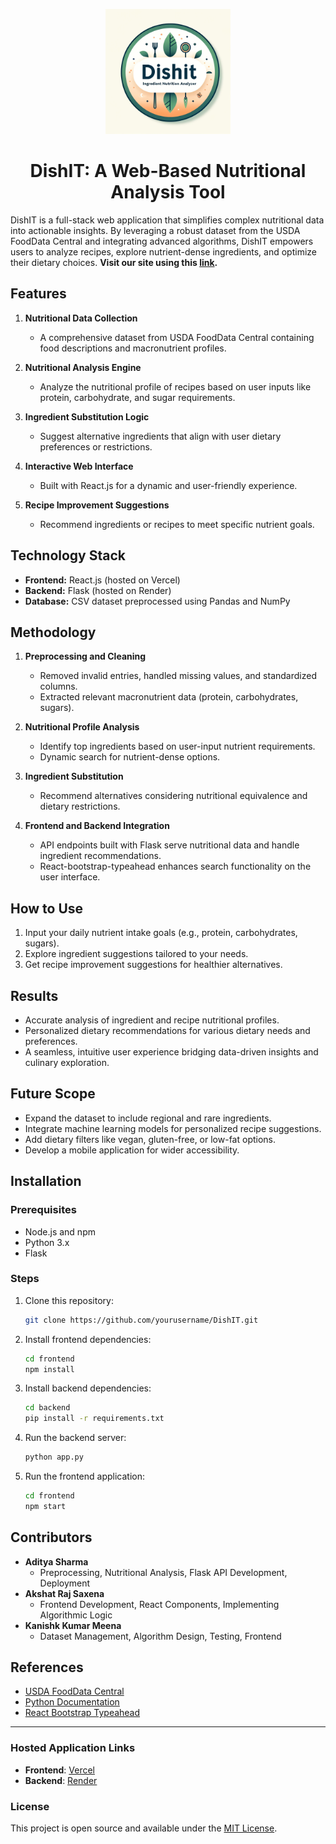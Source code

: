 <p align="center">
  <img src="./DishIt Logo.png" alt="DishIT Logo" width="200">
</p>

<h1 align="center">DishIT: A Web-Based Nutritional Analysis Tool</h1>

DishIT is a full-stack web application that simplifies complex nutritional data into actionable insights. By leveraging a robust dataset from the USDA FoodData Central and integrating advanced algorithms, DishIT empowers users to analyze recipes, explore nutrient-dense ingredients, and optimize their dietary choices. **Visit our site using this [link](https://dish-nutrient-simplifier-cn9t.vercel.app).**

## Features

1. **Nutritional Data Collection**  
   - A comprehensive dataset from USDA FoodData Central containing food descriptions and macronutrient profiles.  

2. **Nutritional Analysis Engine**  
   - Analyze the nutritional profile of recipes based on user inputs like protein, carbohydrate, and sugar requirements.

3. **Ingredient Substitution Logic**  
   - Suggest alternative ingredients that align with user dietary preferences or restrictions.

4. **Interactive Web Interface**  
   - Built with React.js for a dynamic and user-friendly experience.  

5. **Recipe Improvement Suggestions**  
   - Recommend ingredients or recipes to meet specific nutrient goals.

## Technology Stack

- **Frontend:** React.js (hosted on Vercel)  
- **Backend:** Flask (hosted on Render)  
- **Database:** CSV dataset preprocessed using Pandas and NumPy  

## Methodology

1. **Preprocessing and Cleaning**  
   - Removed invalid entries, handled missing values, and standardized columns.  
   - Extracted relevant macronutrient data (protein, carbohydrates, sugars).  

2. **Nutritional Profile Analysis**  
   - Identify top ingredients based on user-input nutrient requirements.  
   - Dynamic search for nutrient-dense options.  

3. **Ingredient Substitution**  
   - Recommend alternatives considering nutritional equivalence and dietary restrictions.  

4. **Frontend and Backend Integration**  
   - API endpoints built with Flask serve nutritional data and handle ingredient recommendations.  
   - React-bootstrap-typeahead enhances search functionality on the user interface.

## How to Use

1. Input your daily nutrient intake goals (e.g., protein, carbohydrates, sugars).  
2. Explore ingredient suggestions tailored to your needs.  
3. Get recipe improvement suggestions for healthier alternatives.  

## Results

- Accurate analysis of ingredient and recipe nutritional profiles.  
- Personalized dietary recommendations for various dietary needs and preferences.  
- A seamless, intuitive user experience bridging data-driven insights and culinary exploration.

## Future Scope

- Expand the dataset to include regional and rare ingredients.  
- Integrate machine learning models for personalized recipe suggestions.  
- Add dietary filters like vegan, gluten-free, or low-fat options.  
- Develop a mobile application for wider accessibility.

## Installation

### Prerequisites
- Node.js and npm
- Python 3.x
- Flask

### Steps
1. Clone this repository:  
   ```bash
   git clone https://github.com/yourusername/DishIT.git
   ```
2. Install frontend dependencies:  
   ```bash
   cd frontend
   npm install
   ```
3. Install backend dependencies:  
   ```bash
   cd backend
   pip install -r requirements.txt
   ```
4. Run the backend server:  
   ```bash
   python app.py
   ```
5. Run the frontend application:  
   ```bash
   cd frontend
   npm start
   ```

## Contributors

- **Aditya Sharma**  
  - Preprocessing, Nutritional Analysis, Flask API Development, Deployment
- **Akshat Raj Saxena**  
  - Frontend Development, React Components, Implementing Algorithmic Logic 
- **Kanishk Kumar Meena**  
  - Dataset Management, Algorithm Design, Testing, Frontend

## References

- [USDA FoodData Central](https://fdc.nal.usda.gov/)  
- [Python Documentation](https://docs.python.org/3/)  
- [React Bootstrap Typeahead](https://github.com/ericgio/react-bootstrap-typeahead)

---

### Hosted Application Links
- **Frontend**: [Vercel](https://your-vercel-link.com)  
- **Backend**: [Render](https://your-render-link.com)

### License
This project is open source and available under the [MIT License](LICENSE).

